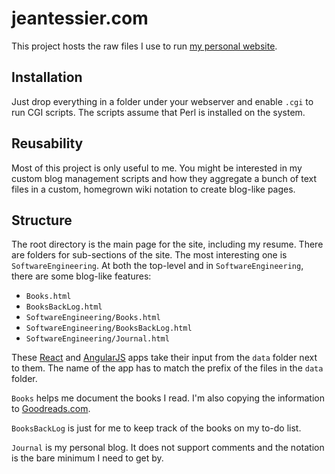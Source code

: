 # jeantessier.com

This project hosts the raw files I use to run
[my personal website](https://jeantessier.com/).

## Installation

Just drop everything in a folder under your webserver and enable `.cgi` to run
CGI scripts.  The scripts assume that Perl is installed on the system.

## Reusability

Most of this project is only useful to me.  You might be interested in my custom
blog management scripts and how they aggregate a bunch of text files in a
custom, homegrown wiki notation to create blog-like pages.

## Structure

The root directory is the main page for the site, including my resume.  There
are folders for sub-sections of the site.  The most interesting one is
`SoftwareEngineering`.  At both the top-level and in `SoftwareEngineering`,
there are some blog-like features:

- `Books.html`
- `BooksBackLog.html`
- `SoftwareEngineering/Books.html`
- `SoftwareEngineering/BooksBackLog.html`
- `SoftwareEngineering/Journal.html`

These [React](https://reactjs.org/) and [AngularJS](https://angularjs.org/) apps
take their input from the `data` folder next to them.  The name of the app has
to match the prefix of the files in the `data` folder.

`Books` helps me document the books I read.  I'm also copying the information to
[Goodreads.com](http://goodreads.com/).

`BooksBackLog` is just for me to keep track of the books on my to-do list.

`Journal` is my personal blog.  It does not support comments and the notation is
the bare minimum I need to get by.
